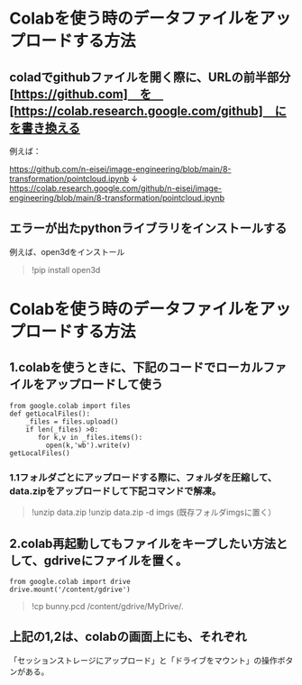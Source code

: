 # Colabを使う時のデータファイルをアップロードする方法

## coladでgithubファイルを開く際に、URLの前半部分[https://github.com]　を　[https://colab.research.google.com/github]　にを書き換える

例えば：

https://github.com/n-eisei/image-engineering/blob/main/8-transformation/pointcloud.ipynb
↓
https://colab.research.google.com/github/n-eisei/image-engineering/blob/main/8-transformation/pointcloud.ipynb

## エラーが出たpythonライブラリをインストールする

例えば、open3dをインストール

>!pip install open3d

# Colabを使う時のデータファイルをアップロードする方法

## 1.colabを使うときに、下記のコードでローカルファイルをアップロードして使う

```
from google.colab import files
def getLocalFiles():
    _files = files.upload()
    if len(_files) >0:
       for k,v in _files.items():
         open(k,'wb').write(v)
getLocalFiles()
```

### 1.1フォルダごとにアップロードする際に、フォルダを圧縮して、data.zipをアップロードして下記コマンドで解凍。

> !unzip data.zip
> !unzip data.zip -d imgs  (既存フォルダimgsに置く）
>

## 2.colab再起動してもファイルをキープしたい方法として、gdriveにファイルを置く。

```
from google.colab import drive
drive.mount('/content/gdrive')
```

> !cp bunny.pcd /content/gdrive/MyDrive/.


## 上記の1,2は、colabの画面上にも、それぞれ
「セッションストレージにアップロード」と「ドライブをマウント」の操作ボタンがある。